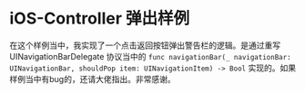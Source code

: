 # iOS-Controller 弹出样例
在这个样例当中，我实现了一个点击返回按钮弹出警告栏的逻辑。是通过重写 UINavigationBarDelegate 协议当中的 `func navigationBar(_ navigationBar: UINavigationBar, shouldPop item: UINavigationItem) -> Bool` 实现的。如果样例当中有bug的，还请大佬指出。非常感谢。
